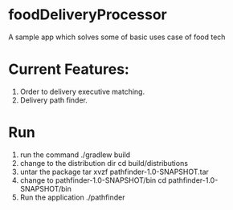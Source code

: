 # foodDeliveryProcessor
A sample app which solves some of basic uses case of food tech

# Current Features:
1. Order to delivery executive matching.
2. Delivery path finder.

# Run
1. run the command 
  ./gradlew build
2. change to the distribution dir 
  cd build/distributions
3. untar the package 
  tar xvzf pathfinder-1.0-SNAPSHOT.tar
4. change to pathfinder-1.0-SNAPSHOT/bin
  cd pathfinder-1.0-SNAPSHOT/bin
5. Run the application
  ./pathfinder
